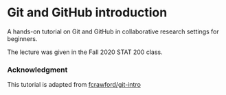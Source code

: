 # Git and GitHub introduction

A hands-on tutorial on Git and GitHub in collaborative research settings for beginners.

The lecture was given in the Fall 2020 STAT 200 class. 


### Acknowledgment
This tutorial is adapted from [fcrawford/git-intro](https://github.com/fcrawford/git-intro)
